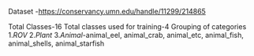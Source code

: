 Dataset -https://conservancy.umn.edu/handle/11299/214865

Total Classes-16
Total classes used for training-4
Grouping of categories
  1.*ROV*
  2.*Plant*
  3.*Animal*-animal_eel, animal_crab, animal_etc, animal_fish, animal_shells, animal_starfish
